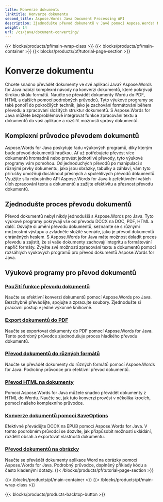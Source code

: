 ```yaml
---
title: Konverze dokumentu
linktitle: Konverze dokumentu
second_title: Aspose.Words Java Document Processing API
description: Zjednodušte převod dokumentů v Javě pomocí Aspose.Words! Naučte se komplexní průvodce pro zpracování textu a zpracování dokumentů
weight: 14
url: /cs/java/document-converting/
---
```


{{< blocks/products/pf/main-wrap-class >}}
{{< blocks/products/pf/main-container >}}
{{< blocks/products/pf/tutorial-page-section >}}

# Konverze dokumentu


Chcete snadno převádět dokumenty ve své aplikaci Java? Aspose.Words for Java nabízí komplexní návody na konverzi dokumentů, které pokrývají širokou škálu formátů. Naučte se převádět dokumenty Wordu do PDF, HTML a dalších pomocí podrobných průvodců. Tyto výukové programy se také ponoří do pokročilých technik, jako je zachování formátování během převodu a zpracování složitých struktur dokumentů. S Aspose.Words for Java můžete bezproblémově integrovat funkce zpracování textu a dokumentů do vaší aplikace a rozšířit možnosti správy dokumentů.

## Komplexní průvodce převodem dokumentů

Aspose.Words for Java poskytuje řadu výukových programů, díky kterým bude převod dokumentů hračkou. Ať už potřebujete převést více dokumentů hromadně nebo provést jednotlivé převody, tyto výukové programy vám pomohou. Od jednoduchých převodů po manipulaci s různými prvky dokumentu, jako jsou obrázky, tabulky a záhlaví, vám tyto příručky umožňují dosáhnout přesných a spolehlivých převodů dokumentů. Využijte sílu robustního API Aspose.Words for Java k zefektivnění vašich úloh zpracování textu a dokumentů a zažijte efektivitu a přesnost převodu dokumentů.

## Zjednodušte proces převodu dokumentů

Převod dokumentů nebyl nikdy jednodušší s Aspose.Words pro Java. Tyto výukové programy pokrývají vše od převodu DOCX na DOC, PDF, HTML a další. Osvojte si umění převodu dokumentů, seznamte se s různými možnostmi výstupu a zvládněte složité scénáře, jako je převod dokumentů chráněných heslem. S Aspose.Words for Java máte možnost doladit proces převodu a zajistit, že si vaše dokumenty zachovají integritu a formátování napříč formáty. Zvyšte své možnosti zpracování textu a dokumentů pomocí rozsáhlých výukových programů pro převod dokumentů Aspose.Words for Java.

## Výukové programy pro převod dokumentů

### [Použití funkce převodu dokumentů](./using-document-converting/)
Naučte se efektivní konverzi dokumentů pomocí Aspose.Words pro Java. Bezchybně převádějte, spojujte a zpracujte soubory. Zjednodušte si pracovní postup v jedné výkonné knihovně.
### [Export dokumentů do PDF](./exporting-documents-to-pdf/)
Naučte se exportovat dokumenty do PDF pomocí Aspose.Words for Java. Tento podrobný průvodce zjednodušuje proces hladkého převodu dokumentů.
### [Převod dokumentů do různých formátů](./converting-documents-different-formats/)
Naučte se převádět dokumenty do různých formátů pomocí Aspose.Words for Java. Podrobný průvodce pro efektivní převod dokumentů.
### [Převod HTML na dokumenty](./converting-html-documents/)
Pomocí Aspose.Words for Java můžete snadno převádět dokumenty z HTML do Wordu. Naučte se, jak tuto konverzi provést v několika krocích, pomocí našeho komplexního průvodce.
### [Konverze dokumentů pomocí SaveOptions](./document-conversion-saveoptions/)
Efektivně převádějte DOCX na EPUB pomocí Aspose.Words for Java. V tomto podrobném průvodci se dozvíte, jak přizpůsobit možnosti ukládání, rozdělit obsah a exportovat vlastnosti dokumentu.
### [Převod dokumentů na obrázky](./converting-documents-images/)
Naučte se převádět dokumenty aplikace Word na obrázky pomocí Aspose.Words for Java. Podrobný průvodce, doplněný příklady kódu a často kladenými dotazy.
{{< /blocks/products/pf/tutorial-page-section >}}

{{< /blocks/products/pf/main-container >}}
{{< /blocks/products/pf/main-wrap-class >}}

{{< blocks/products/products-backtop-button >}}
